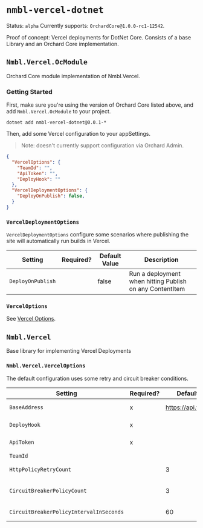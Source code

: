 # `nmbl-vercel-dotnet`

Status: `alpha`
Currently supports: `OrchardCore@1.0.0-rc1-12542`.

Proof of concept: Vercel deployments for DotNet Core. Consists of a base Library and an Orchard Core implementation.

## `Nmbl.Vercel.OcModule`

Orchard Core module implementation of Nmbl.Vercel.

### Getting Started

First, make sure you're using the version of Orchard Core listed above, and add `Nmbl.Vercel.OcModule` to your project.

```
dotnet add nmbl-vercel-dotnet@0.0.1-*
```

Then, add some Vercel configuration to your appSettings.

> Note: doesn't currently support configuration via Orchard Admin.

```json
{
  "VercelOptions": {
    "TeamId": "",
    "ApiToken": "",
    "DeployHook": ""
  },
  "VercelDeploymentOptions": {
    "DeployOnPublish": false,
  }
}
```

### `VercelDeploymentOptions`

`VercelDeploymentOptions` configure some scenarios where publishing the site will automatically run builds in Vercel.

| Setting | Required? | Default Value | Description |
| ------- | --------- | ------------- | ----------- |
| `DeployOnPublish` | | false | Run a deployment when hitting Publish on any ContentItem |

### `VercelOptions`

See [Vercel Options](#NmblVercelVercelOptions).

## `Nmbl.Vercel`

Base library for implementing Vercel Deployments

### `Nmbl.Vercel.VercelOptions`

The default configuration uses some retry and circuit breaker conditions.

| Setting | Required? | Default Value | Description |
| ------- | ----------| ------------- | ----------- |
| `BaseAddress` | x | https://api.vercel.com | The base address of the Vercel endpoint. |
| `DeployHook` | x | | Vercel Deploy Hook Key, required for running deployments. |
| `ApiToken` | x | | Vercel Api Token for reading Deployment Info. |
| `TeamId` | | | ID of your Vercel Team, if applicable.
| `HttpPolicyRetryCount` | | 3 | Number of times to retry requests after transient http failures. |
| `CircuitBreakerPolicyCount` | | 3 | Number of times to fail before breaking, for `CircuitBreakerPolicyIntervalInSeconds`. |
| `CircuitBreakerPolicyIntervalInSeconds` | | 60 | Seconds to break when Circuit Breaker is "open". |

